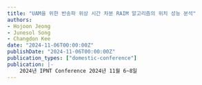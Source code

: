 ```yaml
---
title: "UAM을 위한 반송파 위상 시간 차분 RAIM 알고리즘의 위치 성능 분석"
authors:
- Hojoon Jeong
- Junesol Song
- Changdon Kee
date: "2024-11-06T00:00:00Z"
publishDate: "2024-11-06T00:00:00Z"
publication_types: ["domestic-conference"]
publication: |-
    2024년 IPNT Conference 2024년 11월 6~8일
---
```

